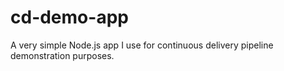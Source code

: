 # cd-demo-app
A very simple Node.js app I use for continuous delivery pipeline demonstration purposes.
